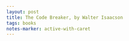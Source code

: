 ```yaml
---
layout: post
title: The Code Breaker, by Walter Isaacson
tags: books
notes-marker: active-with-caret
---
```

